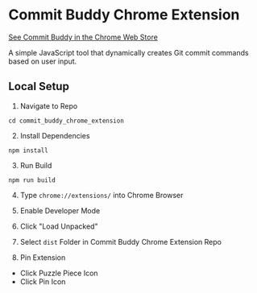 # Commit Buddy Chrome Extension

[See Commit Buddy in the Chrome Web Store](https://chromewebstore.google.com/detail/commit-buddy/jfidkngbdohmegijjkggecihaokmcgof?authuser=0&hl=en)

A simple JavaScript tool that dynamically creates Git commit commands based on user input.

## Local Setup

1. Navigate to Repo

```
cd commit_buddy_chrome_extension
```

2. Install Dependencies

```
npm install
```

3. Run Build

```
npm run build
```

4. Type `chrome://extensions/` into Chrome Browser

5. Enable Developer Mode

6. Click "Load Unpacked"

6. Select `dist` Folder in Commit Buddy Chrome Extension Repo

7. Pin Extension

- Click Puzzle Piece Icon
- Click Pin Icon
